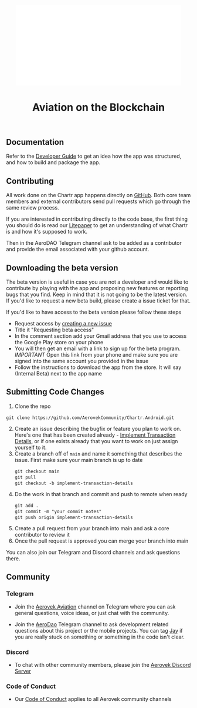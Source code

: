 <p align="center">
<img width="450" src="./docs/images/chartr_logo.png?raw=true" alt="Chartr logo">
</p>

<h1 align="center">
Aviation on the Blockchain
</h1>
<br />

## Documentation

Refer to the [Developer Guide](./docs/DEVELOPER_GUIDE.md) to get an idea how the app was structured, and how to build and package the app.

## Contributing

All work done on the Chartr app happens directly on [GitHub](https://github.com/AerovekCommunity/Chartr.Android). Both core team members and external contributors send pull requests which go through the same review process.

If you are interested in contributing directly to the code base, the first thing you should do is read our [Litepaper](https://github.com/AerovekCommunity/litepaper) to get an understanding of what Chartr is and how it's supposed to work. 

Then in the AeroDAO Telegram channel ask to be added as a contributor and provide the email associated with your github account.

## Downloading the beta version
The beta version is useful in case you are not a developer and would like to contribute by playing with the app and proposing new features or reporting bugs that you find. 
Keep in mind that it is not going to be the latest version. If you'd like to request a new beta build, please create a issue ticket for that.

If you'd like to have access to the beta version please follow these steps

- Request access by [creating a new issue](https://github.com/AerovekCommunity/Chartr.Android/issues/new)
- Title it "Requesting beta access"
- In the comment section add your Gmail address that you use to access the Google Play store on your phone
- You will then get an email with a link to sign up for the beta program. *IMPORTANT* Open this link from your phone and make sure you are signed into the same account you provided in the issue
- Follow the instructions to download the app from the store. It will say (Internal Beta) next to the app name


## **Submitting Code Changes**
1. Clone the repo
```
git clone https://github.com/AerovekCommunity/Chartr.Android.git
```
2. Create an issue describing the bugfix or feature you plan to work on. Here's one that has been created already - [Implement Transaction Details](https://github.com/AerovekCommunity/Chartr.Android/issues/1), or if one exists already that you want to work on just assign yourself to it.
3. Create a branch off of `main` and name it something that describes the issue. First make sure your main branch is up to date
    ```
    git checkout main
    git pull
    git checkout -b implement-transaction-details
    ```
4. Do the work in that branch and commit and push to remote when ready
    ```
    git add . 
    git commit -m "your commit notes"
    git push origin implement-transaction-details
    ```
5. Create a pull request from your branch into main and ask a core contributor to review it
6. Once the pull request is approved you can merge your branch into main

You can also join our Telegram and Discord channels and ask questions there. 

## Community
### Telegram

* Join the [Aerovek Aviation](https://t.me/aerovekviation) channel on Telegram where you can ask general questions, voice ideas, or just chat with the community.

* Join the [AeroDao](https://t.me/AeroDao) Telegram channel to ask development related questions about this project or the mobile projects. You can tag [Jay](https://t.me/prolowfile) if you are really stuck on something or something in the code isn't clear.

### Discord
* To chat with other community members, please join the [Aerovek Discord Server](https://discord.gg/PfwEt3YUKM) 

### Code of Conduct
* Our [Code of Conduct](./docs/CODE_OF_CONDUCT.md) applies to all Aerovek community channels

